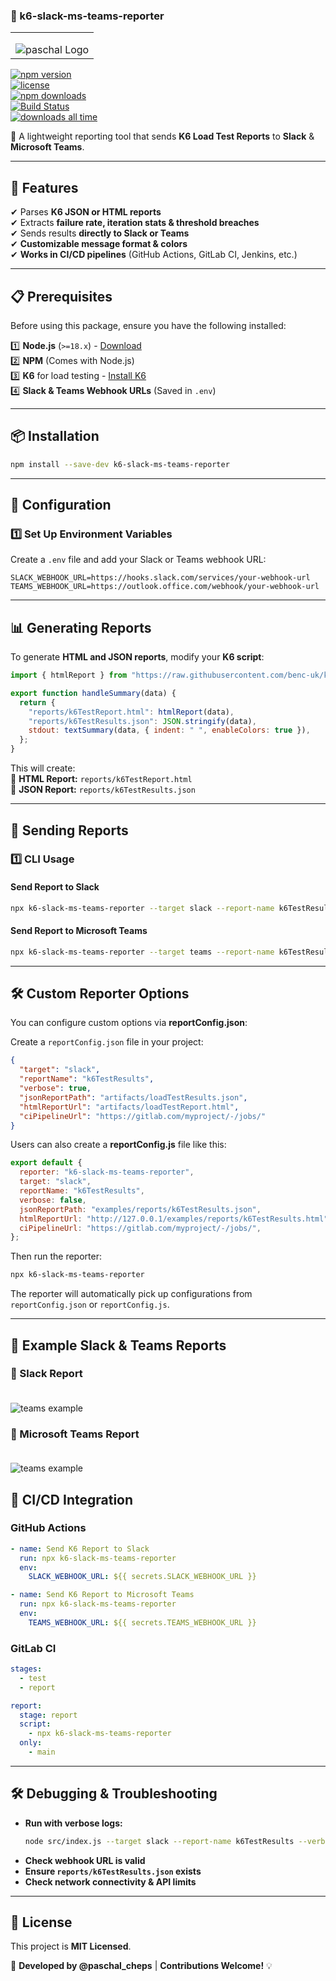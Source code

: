 ### **📖 k6-slack-ms-teams-reporter**

<table align="center"><tr><td align="center">
<img src="https://github.com/qaPaschalE/cypress-plugins/blob/main/assets/paschal%20logo%20(2).png?raw=true" alt="paschal Logo" style="max-width:120px;  margin-top:15px;"/>
</td></tr></table>

[![npm version](https://img.shields.io/npm/v/k6-slack-ms-teams-reporter)](https://www.npmjs.com/package/k6-slack-ms-teams-reporter)  
[![license](https://img.shields.io/npm/l/k6-slack-ms-teams-reporter)](https://github.com/qaPaschalE/k6-slack-ms-teams-reporter/blob/main/LICENSE)  
[![npm downloads](https://img.shields.io/npm/dt/k6-slack-ms-teams-reporter)](https://www.npmjs.com/package/k6-slack-ms-teams-reporter)  
[![Build Status](https://github.com/qaPaschalE/k6-slack-ms-teams-reporter/actions/workflows/build.yml/badge.svg)](https://github.com/qaPaschalE/k6-slack-ms-teams-reporter/actions/workflows/build.yml)  
[![downloads all time](https://img.shields.io/npm/dt/k6-slack-ms-teams-reporter.svg?style=flat&color=black&label=lifetime%20downloads)](https://www.npmjs.com/package/k6-slack-ms-teams-reporter)

🚀 A lightweight reporting tool that sends **K6 Load Test Reports** to **Slack** & **Microsoft Teams**.

---

## **📌 Features**

✔ Parses **K6 JSON or HTML reports**  
✔ Extracts **failure rate, iteration stats & threshold breaches**  
✔ Sends results **directly to Slack or Teams**  
✔ **Customizable message format & colors**  
✔ **Works in CI/CD pipelines** (GitHub Actions, GitLab CI, Jenkins, etc.)

---

## **📋 Prerequisites**

Before using this package, ensure you have the following installed:

1️⃣ **Node.js** (`>=18.x`) - [Download](https://nodejs.org/)  
2️⃣ **NPM** (Comes with Node.js)  
3️⃣ **K6** for load testing - [Install K6](https://k6.io/docs/getting-started/installation/)  
4️⃣ **Slack & Teams Webhook URLs** (Saved in `.env`)

---

## **📦 Installation**

```sh
npm install --save-dev k6-slack-ms-teams-reporter
```

---

## **🔧 Configuration**

### **1️⃣ Set Up Environment Variables**

Create a `.env` file and add your Slack or Teams webhook URL:

```
SLACK_WEBHOOK_URL=https://hooks.slack.com/services/your-webhook-url
TEAMS_WEBHOOK_URL=https://outlook.office.com/webhook/your-webhook-url
```

---

## **📊 Generating Reports**

To generate **HTML and JSON reports**, modify your **K6 script**:

```js
import { htmlReport } from "https://raw.githubusercontent.com/benc-uk/k6-reporter/main/dist/bundle.js";

export function handleSummary(data) {
  return {
    "reports/k6TestReport.html": htmlReport(data),
    "reports/k6TestResults.json": JSON.stringify(data),
    stdout: textSummary(data, { indent: " ", enableColors: true }),
  };
}
```

This will create:  
📜 **HTML Report:** `reports/k6TestReport.html`  
📜 **JSON Report:** `reports/k6TestResults.json`

---

## **🚀 Sending Reports**

### **1️⃣ CLI Usage**

#### **Send Report to Slack**

```sh
npx k6-slack-ms-teams-reporter --target slack --report-name k6TestResults
```

#### **Send Report to Microsoft Teams**

```sh
npx k6-slack-ms-teams-reporter --target teams --report-name k6TestResults
```

---

## **🛠️ Custom Reporter Options**

You can configure custom options via **reportConfig.json**:

Create a `reportConfig.json` file in your project:

```json
{
  "target": "slack",
  "reportName": "k6TestResults",
  "verbose": true,
  "jsonReportPath": "artifacts/loadTestResults.json",
  "htmlReportUrl": "artifacts/loadTestReport.html",
  "ciPipelineUrl": "https://gitlab.com/myproject/-/jobs/"
}
```

Users can also create a **reportConfig.js** file like this:

```js
export default {
  reporter: "k6-slack-ms-teams-reporter",
  target: "slack",
  reportName: "k6TestResults",
  verbose: false,
  jsonReportPath: "examples/reports/k6TestResults.json",
  htmlReportUrl: "http://127.0.0.1/examples/reports/k6TestResults.html",
  ciPipelineUrl: "https://gitlab.com/myproject/-/jobs/",
};
```

Then run the reporter:

```sh
npx k6-slack-ms-teams-reporter
```

The reporter will automatically pick up configurations from `reportConfig.json` or `reportConfig.js`.

---

## **📝 Example Slack & Teams Reports**

### **📌 Slack Report**

<img src="https://github.com/qaPaschalE/k6-slack-ms-teams-reporter/blob/main/assets/Slack.png?raw=true" alt="teams example" style="max-width:400px;  margin-top:20px;"/>

### **📌 Microsoft Teams Report**

<img src="https://github.com/qaPaschalE/k6-slack-ms-teams-reporter/blob/main/assets/teams.jpeg?raw=true" alt="teams example" style="max-width:400px;  margin-top:20px;"/>

## **📌 CI/CD Integration**

### **GitHub Actions**

```yaml
- name: Send K6 Report to Slack
  run: npx k6-slack-ms-teams-reporter
  env:
    SLACK_WEBHOOK_URL: ${{ secrets.SLACK_WEBHOOK_URL }}

- name: Send K6 Report to Microsoft Teams
  run: npx k6-slack-ms-teams-reporter
  env:
    TEAMS_WEBHOOK_URL: ${{ secrets.TEAMS_WEBHOOK_URL }}
```

### **GitLab CI**

```yaml
stages:
  - test
  - report

report:
  stage: report
  script:
    - npx k6-slack-ms-teams-reporter
  only:
    - main
```

---

## **🛠 Debugging & Troubleshooting**

- **Run with verbose logs:**
  ```sh
  node src/index.js --target slack --report-name k6TestResults --verbose
  ```
- **Check webhook URL is valid**
- **Ensure `reports/k6TestResults.json` exists**
- **Check network connectivity & API limits**

---

## **📜 License**

This project is **MIT Licensed**.

🚀 **Developed by @paschal_cheps** | **Contributions Welcome!** 💡
